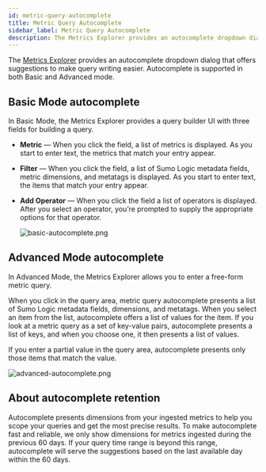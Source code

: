 ```yaml
---
id: metric-query-autocomplete
title: Metric Query Autocomplete
sidebar_label: Metric Query Autocomplete
description: The Metrics Explorer provides an autocomplete dropdown dialog that offers suggestions to make query writing easier.
---
```


The [Metrics Explorer](/docs/metrics/metrics-queries/metrics-explorer) provides an autocomplete dropdown dialog that offers suggestions to make query writing easier. Autocomplete is supported in both Basic and Advanced mode.

## Basic Mode autocomplete

In Basic Mode, the Metrics Explorer provides a query builder UI with
three fields for building a query.

* **Metric** — When you click the field, a list of metrics is displayed. As you start to enter text, the metrics that match your entry appear.
* **Filter** — When you click the field, a list of Sumo Logic metadata fields, metric dimensions, and metatags is displayed. As you start to enter text, the items that match your entry appear.
* **Add Operator** — When you click the field a list of operators is displayed. After you select an operator, you’re prompted to supply the appropriate options for that operator.   

    ![basic-autocomplete.png](/img/metrics/basic-autocomplete.png)

## Advanced Mode autocomplete

In Advanced Mode, the Metrics Explorer allows you to enter a free-form metric query. 

When you click in the query area, metric query autocomplete presents a list of Sumo Logic metadata fields, dimensions, and metatags. When you select an item from the list, autocomplete offers a list of values for the item. If you look at a metric query as a set of key-value pairs, autocomplete presents a list of keys, and when you choose one, it then presents a list of values.

If you enter a partial value in the query area, autocomplete presents only those items that match the value.  

![advanced-autocomplete.png](/img/metrics/advanced-autocomplete.png)

## About autocomplete retention

Autocomplete presents dimensions from your ingested metrics to help you scope your queries and get the most precise results. To make autocomplete fast and reliable, we only show dimensions for metrics ingested during the previous 60 days. If your query time range is beyond this range, autocomplete will serve the suggestions based on the last available day within the 60 days.  
 
